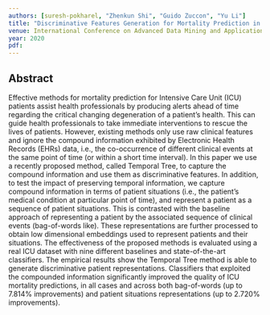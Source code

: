 ```yaml
---
authors: [suresh-pokharel, "Zhenkun Shi", "Guido Zuccon", "Yu Li"]
title: "Discriminative Features Generation for Mortality Prediction in ICU"
venue: International Conference on Advanced Data Mining and Applications
year: 2020
pdf: 
---
```


## Abstract

Effective methods for mortality prediction for Intensive Care Unit (ICU) patients assist health professionals by producing alerts ahead of time regarding the critical changing degeneration of a patient’s health. This can guide health professionals to take immediate interventions to rescue the lives of patients. However, existing methods only use raw clinical features and ignore the compound information exhibited by Electronic Health Records (EHRs) data, i.e., the co-occurrence of different clinical events at the same point of time (or within a short time interval). In this paper we use a recently proposed method, called Temporal Tree, to capture the compound information and use them as discriminative features. In addition, to test the impact of preserving temporal information, we capture compound information in terms of patient situations (i.e., the patient’s medical condition at particular point of time), and represent a patient as a sequence of patient situations. This is contrasted with the baseline approach of representing a patient by the associated sequence of clinical events (bag-of-words like). These representations are further processed to obtain low dimensional embeddings used to represent patients and their situations.
The effectiveness of the proposed methods is evaluated using a real ICU dataset with nine different baselines and state-of-the-art classifiers. The empirical results show the Temporal Tree method is able to generate discriminative patient representations. Classifiers that exploited the compounded information significantly improved the quality of ICU mortality predictions, in all cases and across both bag-of-words (up to 7.814% improvements) and patient situations representations (up to 2.720% improvements).